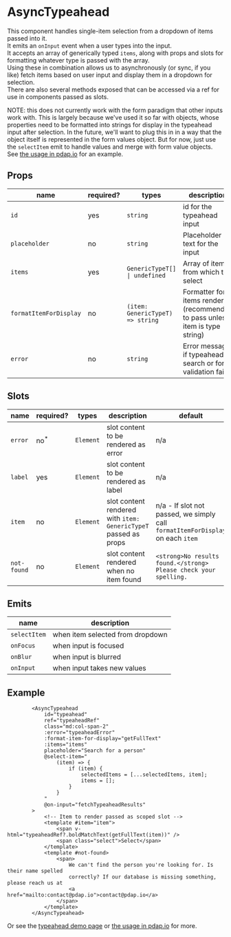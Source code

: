 # AsyncTypeahead

This component handles single-item selection from a dropdown of items passed into it.  
It emits an `onInput` event when a user types into the input.  
It accepts an array of generically typed `items`, along with props and slots for formatting whatever type is passed with the array.  
Using these in combination allows us to asynchronously (or sync, if you like) fetch items based on user input and display them in a dropdown for selection.  
There are also several methods exposed that can be accessed via a ref for use in components passed as slots.  

NOTE: this does not currently work with the form paradigm that other inputs work with. This is largely because we've used it so far with objects, whose properties need to be formatted into strings for display in the typeahead input after selection. In the future, we'll want to plug this in in a way that the object itself is represented in the form values object. But for now, just use the `selectItem` emit to handle values and merge with form value objects. See [the usage in pdap.io](https://github.com/Police-Data-Accessibility-Project/pdap.io/blob/dev/src/pages/data-source/create.vue#L67-L115) for an example.

## Props

| name                   | required? | types                            | description                                                                   | default                                                                            |
| ---------------------- | --------- | -------------------------------- | ----------------------------------------------------------------------------- | ---------------------------------------------------------------------------------- |
| `id`                   | yes       | `string`                         | id for the typeahead input                                                    | n/a                                                                                |
| `placeholder`          | no        | `string`                         | Placeholder text for the input                                                | `''`                                                                               |
| `items`                | yes       | `GenericTypeT[] \| undefined`    | Array of items from which to select                                           | n/a                                                                                |
| `formatItemForDisplay` | no        | `(item: GenericTypeT) => string` | Formatter for items rendered (recommended to pass unless item is type string) | `(item: GenericTypeT) =>  typeof item === 'string' ? item : JSON.stringify(item),` |
| `error`                | no        | `string`                         | Error message if typeahead search or form validation fails                    | n/a                                                                                |

## Slots

| name        | required?      | types     | description                                                     | default                                                                        |
| ----------- | -------------- | --------- | --------------------------------------------------------------- | ------------------------------------------------------------------------------ |
| `error`     | no<sup>*</sup> | `Element` | slot content to be rendered as error                            | n/a                                                                            |
| `label`     | yes            | `Element` | slot content to be rendered as label                            | n/a                                                                            |
| `item`      | no             | `Element` | slot content rendered with `item: GenericTypeT` passed as props | n/a - If slot not passed, we simply call `formatItemForDisplay` on each `item` |
| `not-found` | no             | `Element` | slot content rendered when no item found                        | `<strong>No results found.</strong> Please check your spelling.`               |

## Emits

| name         | description                      |
| ------------ | -------------------------------- |
| `selectItem` | when item selected from dropdown |
| `onFocus`    | when input is focused            |
| `onBlur`     | when input is blurred            |
| `onInput`    | when input takes new values      |

## Example

```vue
		<AsyncTypeahead
			id="typeahead"
			ref="typeaheadRef"
			class="md:col-span-2"
			:error="typeaheadError"
			:format-item-for-display="getFullText"
			:items="items"
			placeholder="Search for a person"
			@select-item="
				(item) => {
					if (item) {
						selectedItems = [...selectedItems, item];
						items = [];
					}
				}
			"
			@on-input="fetchTypeaheadResults"
		>
			<!-- Item to render passed as scoped slot -->
			<template #item="item">
				<span v-html="typeaheadRef?.boldMatchText(getFullText(item))" />
				<span class="select">Select</span>
			</template>
			<template #not-found>
				<span>
					We can't find the person you're looking for. Is their name spelled
					correctly? If our database is missing something, please reach us at
					<a href="mailto:contact@pdap.io">contact@pdap.io</a>
				</span>
			</template>
		</AsyncTypeahead>
```

<!-- TODO: update pdap.io link when dev -> main -->
Or see the [typeahead demo page](../../demo/pages/TypeaheadDemo.vue) or [the usage in pdap.io](https://github.com/Police-Data-Accessibility-Project/pdap.io/blob/dev/src/pages/data-source/create.vue#L67-L115) for more.